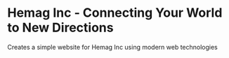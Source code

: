 # Hemag Inc - Connecting Your World to New Directions
Creates a simple website for Hemag Inc using modern web technologies 
